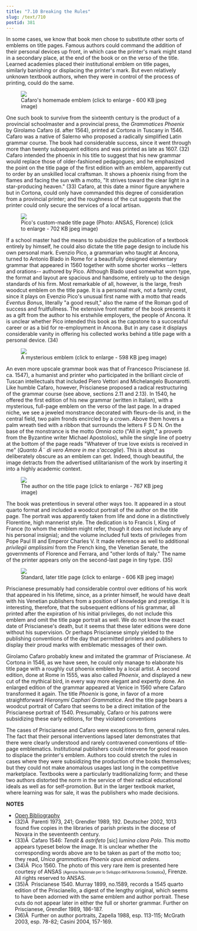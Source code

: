 ```yaml
---
title: "7.10 Breaking the Rules"
slug: /text/710
postid: 381
---
```

In some cases, we know that book men chose to substitute other sorts of emblems on title pages. Famous authors could command the addition of their personal devices up front, in which case the printer's mark might stand in a secondary place, at the end of the book or on the verso of the title. Learned academies placed their institutional emblem on title pages, similarly banishing or displacing the printer's mark. But even relatively unknown textbook authors, when they were in control of the process of printing, could do the same.
<p style="text-align: center;"></p>


<figure class="mkdn-figure">
    <div onClick="createLightbox('/images_full/7.00_Chapter_Seven/HFS_023.01.jpg')" data="/images_full/0.00_Introduction/Wing-ZP-535.D175Negrotitle.jpg" class="mkdn-image-link" id="lbimage">
    <img class="mkdn-image" src="/images_full/7.00_Chapter_Seven/HFS_023.01.jpg" />
    <figcaption class="mkdn-figcaption">Cafaro's homemade emblem (click to enlarge - 600 KB jpeg image)</figcaption>
    </div>
</figure>

One such book to survive from the sixteenth century is the product of a provincial schoolmaster and a provincial press, the *Grammatices Phoenix* by Girolamo Cafaro (d. after 1564), printed at Cortona in Tuscany in 1546. Cafaro was a native of Salerno who proposed a radically simplified Latin grammar course. The book had considerable success, since it went through more than twenty subsequent editions and was printed as late as 1607. (32) Cafaro intended the phoenix in his title to suggest that his new grammar would replace those of older-fashioned pedagogues; and he emphasized the point on the title page of the first edition with an emblem, apparently cut to order by an unskilled local craftsman. It shows a phoenix rising from the flames and facing the sun with a motto, "It strives toward the clear light in a star-producing heaven." (33) Cafaro, at this date a minor figure anywhere but in Cortona, could only have commanded this degree of consideration from a provincial printer; and the roughness of the cut suggests that the printer could only secure the services of a local artisan.
<p style="text-align: center;"></p>


<figure class="mkdn-figure">
    <div onClick="createLightbox('/images_full/7.00_Chapter_Seven/EvenzioPico.jpg')" data="/images_full/0.00_Introduction/Wing-ZP-535.D175Negrotitle.jpg" class="mkdn-image-link" id="lbimage">
    <img class="mkdn-image" src="/images_full/7.00_Chapter_Seven/EvenzioPico.jpg" />
    <figcaption class="mkdn-figcaption">Pico's custom-made title page (Photo: ANSAS, Florence) (click to enlarge - 702 KB jpeg image)</figcaption>
    </div>
</figure>

If a school master had the means to subsidize the publication of a textbook entirely by himself, he could also dictate the title page design to include his own personal mark. Evenzio Pico, a grammarian who taught at Ancona, turned to Antonio Blado in Rome for a beautifully designed elementary grammar that appeared in 1560 together with some shorter works --letters and orations-- authored by Pico. Although Blado used somewhat worn type, the format and layout are spacious and handsome, entirely up to the design standards of his firm. Most remarkable of all, however, is the large, fresh woodcut emblem on the title page. It is a personal mark, not a family crest, since it plays on Evenzio Pico's unusual first name with a motto that reads *Eventus Bonus*, literally "a good result," also the name of the Roman god of success and fruitfullness. The extensive front matter of the book presents it as a gift from the author to his erstwhile employers, the people of Ancona. It is unclear whether Pico intended this book as the capstone to a successful career or as a bid for re-employment in Ancona. But in any case it displays considerable vanity in offering his collected works behind a title page with a personal device. (34)
<p style="text-align: center;"></p>


<figure class="mkdn-figure">
    <div onClick="createLightbox('/images_full/7.00_Chapter_Seven/Case-X-674.714,-Della-lingua-romana,-last-page.jpg')" data="/images_full/0.00_Introduction/Wing-ZP-535.D175Negrotitle.jpg" class="mkdn-image-link" id="lbimage">
    <img class="mkdn-image" src="/images_full/7.00_Chapter_Seven/Case-X-674.714,-Della-lingua-romana,-last-page.jpg" />
    <figcaption class="mkdn-figcaption">A mysterious emblem (click to enlarge - 598 KB jpeg image)</figcaption>
    </div>
</figure>

An even more upscale grammar book was that of Francesco Priscianese (d. ca. 1547), a humanist and printer who participated in the brilliant circle of Tuscan intellectuals that included Piero Vettori and Michelangelo Buonarotti. Like humble Cafaro, however, Priscianese proposed a radical restructuring of the grammar course (see above, sections 2.11 and 2.13). In 1540, he offered the first edition of his new grammar (written in Italian), with a mysterious, full-page emblem on the verso of the last page. In a draped niche, we see a jeweled monstrance decorated with fleurs-de-lis and, in the central field, two palm fronds encircled by a crown. Above them hovers a palm wreath tied with a ribbon that surrounds the letters F S D N. On the base of the monstrance is the motto *Omnia octo* ("All in eight," a proverb from the Byzantine writer Michael Apostolios), while the single line of poetry at the bottom of the page reads "Whatever of true love exists is received in me" (*Quanto Ã¨ di vero Amore in me s'accoglie*). This is about as deliberately obscure as an emblem can get. Indeed, though beautiful, the image detracts from the advertised utilitarianism of the work by inserting it into a highly academic context.
<p style="text-align: center;"></p>


<figure class="mkdn-figure">
    <div onClick="createLightbox('/images_full/7.00_Chapter_Seven/Case-X-674.714,-Della-lingua-romana,-t.p.jpg')" data="/images_full/0.00_Introduction/Wing-ZP-535.D175Negrotitle.jpg" class="mkdn-image-link" id="lbimage">
    <img class="mkdn-image" src="/images_full/7.00_Chapter_Seven/Case-X-674.714,-Della-lingua-romana,-t.p.jpg" />
    <figcaption class="mkdn-figcaption">The author on the title page (click to enlarge - 767 KB jpeg image)</figcaption>
    </div>
</figure>

The book was pretentious in several other ways too. It appeared in a stout quarto format and included a woodcut portrait of the author on the title page. The portrait was apparently taken from life and done in a distinctively Florentine, high mannerist style. The dedication is to Francis I, King of France (to whom the emblem might refer, though it does not include any of his personal insignia); and the volume included full texts of privileges from Pope Paul III and Emperor Charles V. It made reference as well to additional *privilegii amplissimi* from the French king, the Venetian Senate, the governments of Florence and Ferrara, and "other lords of Italy." The name of the printer appears only on the second-last page in tiny type. (35)
<p style="text-align: center;"></p>


<figure class="mkdn-figure">
    <div onClick="createLightbox('/images_full/7.00_Chapter_Seven/Case-X-674.715,-De-primi-principii-della-lingua-latina,-oue.jpg')" data="/images_full/0.00_Introduction/Wing-ZP-535.D175Negrotitle.jpg" class="mkdn-image-link" id="lbimage">
    <img class="mkdn-image" src="/images_full/7.00_Chapter_Seven/Case-X-674.715,-De-primi-principii-della-lingua-latina,-oue.jpg" />
    <figcaption class="mkdn-figcaption">Standard, later title page (click to enlarge - 606 KB jpeg image)</figcaption>
    </div>
</figure>

Priscianese presumably had considerable control over editions of his work that appeared in his lifetime, since, as a printer himself, he would have dealt with his Venetian publishers from a position of knowledge and prestige. It is interesting, therefore, that the subsequent editions of his grammar, all printed after the expiration of his initial privileges, do not include this emblem and omit the title page portrait as well. We do not know the exact date of Priscianese's death, but it seems that these later editions were done without his supervision. Or perhaps Priscianese simply yielded to the publishing conventions of the day that permitted printers and publishers to display their proud marks with emblematic messages of their own.

Girolamo Cafaro probably knew and imitated the grammar of Priscianese. At Cortona in 1546, as we have seen, he could only manage to elaborate his title page with a roughly cut phoenix emblem by a local artist. A second edition, done at Rome in 1555, was also called *Phoenix*, and displayed a new cut of the mythical bird, in every way more elegant and expertly done. An enlarged edition of the grammar appeared at Venice in 1560 where Cafaro transformed it again. The title *Phoenix* is gone, in favor of a more straightforward *Hieronymi Caphari Grammatice*. And the title page bears a woodcut portrait of Cafaro that seems to be a direct imitation of the Priscianese portrait of 1540. Presumably, Cafaro or his patrons were subsidizing these early editions, for they violated conventions 

The cases of Priscianese and Cafaro were exceptions to firm, general rules. The fact that their personal interventions lapsed later demonstrates that there were clearly understood and rarely contravened conventions of title-page emblematics. Institutional publishers could intervene for good reason to displace the printer's emblem. Authors too could stretch the rules in cases where they were subsidizing the production of the books themselves; but they could not make anomalous usages last long in the competitive marketplace. Textbooks were a particularly traditionalizing form; and these two authors distorted the norm in the service of their radical educational ideals as well as for self-promotion. But in the larger textbook market, where learning was for sale, it was the publishers who made decisions.

**NOTES**
* [Open Bibliography](/bibliography.pdf)
* (32)Â  Parenti 1973, 241; Grendler 1989, 192. Deutscher 2002, 1013 found five copies in the libraries of parish priests in the diocese of Novara in the seventeenth century.
* (33)Â  Cafaro 1546: *Tendit &amp; astrifeto* [sic] *lumina clara Polo*. This motto appears typeset below the image. It is unclear whether the corresponding words above are to be taken as part of the motto too; they read, *Unica grammatices Phoenix opus emicat ardens*.
* (34)Â  Pico 1560. The photo of this very rare item is presented here courtesy of ANSAS <span style="font-family: Arial; font-size: x-small;">(Agenzia Nazionale per lo Sviluppo dell'Autonomia Scolastica</span>), Firenze. All rights reserved to ANSAS.
* (35)Â  Priscianese 1540. Murray 1899, no.1589, records a 1545 quarto edition of the Priscianello, a digest of the lengthy original, which seems to have been adorned with the same emblem and author portrait. These cuts do not appear later in either the full or shorter grammar. Further on Priscianese, Grendler 1989, 186-187.
* (36)Â  Further on author portraits, Zapella 1988, esp. 113-115; McGrath 2003, esp. 78-82; Casini 2004, 157-169.
